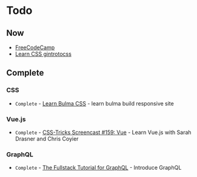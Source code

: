 # Todo

## Now

* [FreeCodeCamp](https://www.freecodecamp.org/)
* [Learn CSS gintrotocss](https://scrimba.com/g/gintrotocss)

## Complete

### CSS

* `Complete` - [Learn Bulma CSS](https://scrimba.com/g/gbulma) - learn bulma build responsive site

### Vue.js

* `Complete` - [CSS-Tricks Screencast #159: Vue](https://www.youtube.com/watch?v=95SOyRUH7P8) - Learn Vue.js with Sarah Drasner and Chris Coyier

### GraphQL

* `Complete` - [The Fullstack Tutorial for GraphQL](https://www.howtographql.com/) - Introduce GraphQL